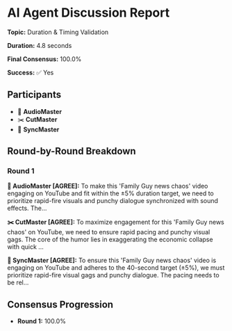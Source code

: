 # AI Agent Discussion Report

**Topic:** Duration & Timing Validation

**Duration:** 4.8 seconds

**Final Consensus:** 100.0%

**Success:** ✅ Yes

## Participants

- 🎵 **AudioMaster**
- ✂️ **CutMaster**
- 🎯 **SyncMaster**

## Round-by-Round Breakdown

### Round 1

**🎵 AudioMaster [AGREE]:** To make this 'Family Guy news chaos' video engaging on YouTube and fit within the ±5% duration target, we need to prioritize rapid-fire visuals and punchy dialogue synchronized with sound effects. The...

**✂️ CutMaster [AGREE]:** To maximize engagement for this 'Family Guy news chaos' on YouTube, we need to ensure rapid pacing and punchy visual gags.  The core of the humor lies in exaggerating the economic collapse with quick ...

**🎯 SyncMaster [AGREE]:** To ensure this 'Family Guy news chaos' video is engaging on YouTube and adheres to the 40-second target (±5%), we must prioritize rapid-fire visual gags and punchy dialogue. The pacing needs to be rel...

## Consensus Progression

- **Round 1:** 100.0%
